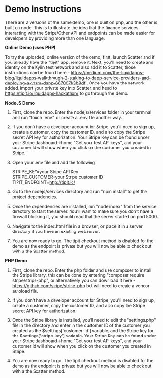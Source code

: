 <h1>Demo Instructions</h1>

There are 2 versions of the same demo, one is built on php, and the other is built on node.  This is to illustrate the idea that the finance services interacting with the Stripe/Other API and endpoints can be made easier for developers by providing more than one language.


<b>Online Demo (uses PHP)</b>

To try the uploaded, online version of the demo, first, launch Scatter and if you already have the "tipit" app, remove it. Next, you'll need to create and identity on the Kylin test network and also add it to Scatter, those instructions can be found here - https://medium.com/the-liquidapps-blog/liquidapps-walkthrough-2-staking-to-dapp-service-providers-and-deploying-a-vram-dapp-667007b3b8df .  Once you have the network added, import your private key into Scatter, and head to  https://tipit.io/liquidapps-hackathon/ to go through the demo.


<b>NodeJS Demo</b>

1. First, clone the repo. Enter the nodejs/services folder in your terminal and run "touch .env", or create a .env file another way.

2. If you don't have a developer account for Stripe, you'll need to sign up, create a customer, copy the customer ID, and also copy the Stripe secret API key for authorization. Your Stripe Key can be found under your Stripe dashboard->home "Get your test API keys", and your customer id will show when you click on the customer you created in Stripe.

3. Open your .env file and add the following

    STRIPE_KEY=your Stripe API Key<br>
    STRIPE_CUSTOMER=your Stripe customer ID<br>
    TIPIT_ENDPOINT=http://tipit.io/<br>

4. Go to the nodejs/services directory and run "npm install" to get the project dependencies.

5. Once the dependencies are installed, run "node index" from the service directory to start the server.  You'll want to make sure you don't have a firewall blocking it, you should read that the server started on port 5000.

6. Navigate to the index.html file in a browser, or place it in a server directory if you have an existing webserver.

7. You are now ready to go. The tipit checkout method is disabled for the demo as the endpoint is private but you will now be able to check out with a the Scatter method.


<b>PHP Demo</b>

1. First, clone the repo. Enter the php folder and use composer to install the Stripe library, this can be done by entering "composer require stripe/stripe-php", or alternatively you can download it here - https://github.com/stripe/stripe-php but will need to create a vendor autoload file.

2. If you don't have a developer account for Stripe, you'll need to sign up, create a customer, copy the customer ID, and also copy the Stripe secret API key for authorization.

3. Once the Stripe library is installed, you'll need to edit the "settings.php" file in the directory and enter in the customer ID of the customer you created as the $settings['customer-id'] variable, and the Stripe key for the $settings['stripe-key'] variable. Your Stripe Key can be found under your Stripe dashboard->home "Get your test API keys", and your customer id will show when you click on the customer you created in Stripe.

4. You are now ready to go. The tipit checkout method is disabled for the demo as the endpoint is private but you will now be able to check out with a the Scatter method.
